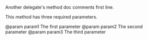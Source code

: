 Another delegate's method doc comments first line.

This method has three required parameters.

@param param1 The first parameter
@param param2 The second parameter
@param param3 The third parameter